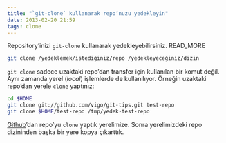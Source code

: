 ```yaml
---
title: "`git-clone` kullanarak repo’nuzu yedekleyin"
date: 2013-02-20 21:59
tags: clone
---
```


Repository’inizi `git-clone` kullanarak yedekleyebilirsiniz.
READ_MORE

```bash
git clone /yedeklemek/istediğiniz/repo /yedekleyeceğiniz/dizin
```

`git clone` sadece uzaktaki repo’dan transfer için kullanılan bir komut değil.
Aynı zamanda yerel (*local*) işlemlerde de kullanılıyor. Örneğin uzaktaki
repo’dan yerele `clone` yaptınız:

```bash
cd $HOME
git clone git://github.com/vigo/git-tips.git test-repo
git clone $HOME/test-repo /tmp/yedek-test-repo
```

[Github][github]’dan repo’yu `clone` yaptık yerelimize. Sonra yerelimizdeki
repo dizininden başka bir yere kopya çıkarttık.

[github]: https://github.com/vigo/git-tips.git